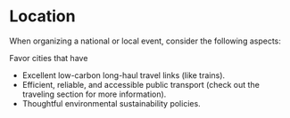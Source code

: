 # Location

When organizing a national or local event, consider the following aspects: 

Favor cities that have

- Excellent low-carbon long-haul travel links (like trains).
- Efficient, reliable, and accessible public transport (check out the traveling section for more information).
- Thoughtful environmental sustainability policies.
